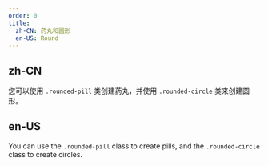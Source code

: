 ```yaml
---
order: 0
title:
  zh-CN: 药丸和圆形
  en-US: Round
---
```


## zh-CN

您可以使用 `.rounded-pill` 类创建药丸，并使用 `.rounded-circle` 类来创建圆形。

## en-US

You can use the `.rounded-pill` class to create pills, and the `.rounded-circle` class to create circles.
